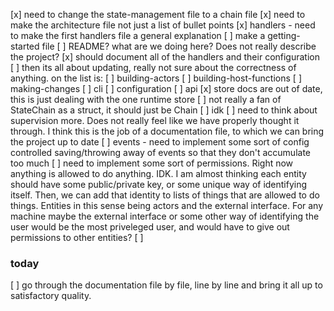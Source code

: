 [x] need to change the state-management file to a chain file
[x] need to make the architecture file not just a list of bullet points
[x] handlers - need to make the first handlers file a general explanation
[ ] make a getting-started file
[ ] README? what are we doing here? Does not really describe the project?
[x] should document all of the handlers and their configuration
[ ] then its all about updating, really not sure about the correctness of anything. on the list is:
  [ ] building-actors
  [ ] building-host-functions
  [ ] making-changes
  [ ] cli
  [ ] configuration
  [ ] api
[x] store docs are out of date, this is just dealing with the one runtime store
[ ] not really a fan of StateChain as a struct, it should just be Chain
[ ] idk
[ ] need to think about supervision more. Does not really feel like we have properly thought it through. I think this is the job of a documentation file, to which we can bring the project up to date 
[ ] events - need to implement some sort of config controlled saving/throwing away of events so that they don't accumulate too much
[ ] need to implement some sort of permissions. Right now anything is allowed to do anything. IDK.
      I am almost thinking each entity should have some public/private key, or some unique way of identifying itself. Then, we can add that identity to lists of things that are allowed to do things. Entities in this sense being actors and the external interface. For any machine maybe the external interface or some other way of identifying the user would be the most priveleged user, and would have to give out permissions to other entities?
[ ] 

### today

[ ] go through the documentation file by file, line by line and bring it all up to satisfactory quality.
